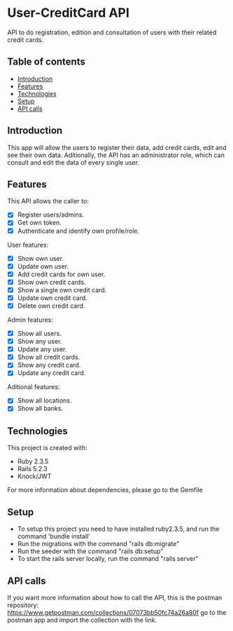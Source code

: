 # User-CreditCard API
API to do registration, edition and consultation of users with their related credit cards.

## Table of contents
* [Introduction](#introduction)
* [Features](#features)
* [Technologies](#technologies)
* [Setup](#setup)
* [API calls](#apicalls)

## Introduction
This app will allow the users to register their data, add credit cards, edit and see their own data. Aditionally, the API has an administrator role, which can consult and edit the data of every single user.

## Features
This API allows the caller to:

- [x] Register users/admins.
- [x] Get own token.
- [x] Authenticate and identify own profile/role.

User features:
- [x] Show own user.
- [x] Update own user.
- [x] Add credit cards for own user.
- [x] Show own credit cards.
- [x] Show a single own credit card.
- [x] Update own credit card.
- [x] Delete own credit card.

Admin features:
- [x] Show all users.
- [x] Show any user.
- [x] Update any user.
- [x] Show all credit cards.
- [x] Show any credit card.
- [x] Update any credit card.

Aditional features:
- [x] Show all locations.
- [x] Show all banks.

## Technologies
This project is created with:

* Ruby 2.3.5
* Rails 5.2.3
* Knock/JWT

For more information about dependencies, please go to the Gemfile

## Setup
* To setup this project you need to have installed ruby2.3.5, and run the command 'bundle install'
* Run the migrations with the command "rails db:migrate"
* Run the seeder with the command "rails db:setup"
* To start the rails server locally, run the command "rails server"

## API calls
If you want more information about how to call the API, this is the postman repository: https://www.getpostman.com/collections/07073bb50fc74a26a80f go to the postman app and import the collection with the link.